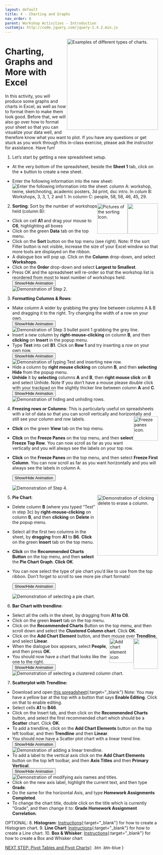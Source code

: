 ```yaml
---
layout: default
title: 4 - Charting and Graphs
nav_order: 6
parent: Workshop Activities - Introduction
customjs: http://code.jquery.com/jquery-1.4.2.min.js
---
```

<img src="images/excel-charts-graphs-01.png" style="float:right;width:300px;" alt="Examples of different types of charts."> 

# Charting, Graphs and More with Excel
In this activity, you will produce some graphs and charts in Excel, as well as how to format them to make them look good. Before that, we will also go over how to format your sheet so that you can visualize your data well, and therefore know what you want to plot. If you have any questions or get stuck as you work through this in-class exercise, please ask the instructor for assistance.  Have fun!

1. Let’s start by getting a new spreadsheet setup. 
  - At the very bottom of the spreadsheet, beside the **Sheet 1** tab, click on the **+** button to create a new sheet.
  - Enter the following information into the new sheet: <br>
    <img src="images/excel-charts-graphs-02.png" alt="Enter the following information into the sheet: column A: workshop, twine, sketchnoting, academic posters, 3d print, dsc intro. In colum B: Workshops, 3, 3, 1, 2 and 1. In column C: people, 58, 58, 46, 45, 29.">

    <img src="images/excel-charts-graphs-03.png" style="float:right;width:100px;height:100px;"> <img src="images/excel-charts-graphs-04.png" style="float:right;width:100px;height:100px;" alt="Pictures of the sorting Icon.">
 
2. **Sorting**: Sort by the number of workshops held (column B): 
  - Click on cell **A1** and drag your mouse to **C6**, highlighting all boxes
  - Click on the green **Data** tab on the top menu.
  - Click on the **Sort** button on the top menu (see right). Note: If the sort Filter button is not visible, increase the size of your Excel window so that more tools are displayed on the ribbon.
  - A dialogue box will pop up. Click on the **Column** drop-down, and select **Workshops**.
  - Click on the **Order** drop-down and select **Largest to Smallest**. 
  - Press OK and the spreadsheet will re-order so that the workshop list is reordered from most to least number of workshops held.<br>
    <button onclick="toggle('gif1')">Show/Hide Animation</button>
    <div id="gif1">
    <img src="images/excel-charts-graphs-05.gif" alt="Demonstration of Step 2.">
    </div>
 
3. **Formatting Columns & Rows**:
  - Make column A wider by grabbing the grey line between columns A & B and dragging it to the right. Try changing the width of a row on your own. <br>
    <button onclick="toggle('gif2')">Show/Hide Animation</button>
    <div id="gif2">
    <img src="images/excel-charts-graphs-06.gif" alt="Demonstration of Step 3 bullet point 1 grabbing the grey line."> 
    </div>
  - Insert a new column by **right-mouse-clicking** on column **B**, and then **clicking** on **Insert** in the popup menu. 
  - Type **Test** into cell **B1**. Click on **Row 1** and try inserting a row on your own now. <br>
    <button onclick="toggle('gif3')">Show/Hide Animation</button>
    <div id="gif3">
    <img src="images/excel-charts-graphs-07.gif" alt="Demonstration of typing Test and inserting new row.">
    </div>
  - Hide a column by **right mouse clicking** on column **B**, and then **selecting Hide** from the popup menu. 
  - **Unhide** it by **selecting** columns **A** and **B**, then **right mouse click** on **B** and select Unhide. Note If you don’t have a mouse please double click with your trackpad on the slightly thicker line between column **A** and **C**.<br>
    <button onclick="toggle('gif4')">Show/Hide Animation</button>
    <div id="gif4">
    <img src="images/excel-charts-graphs-08.gif" alt="Demonstration of hiding and unhiding rows.">
    </div>

4. **Freezing rows or Columns**: This is particularly useful on spreadsheets with a lot of data so that you can scroll vertically and horizontally and still see your column and row labels. <img src="images/excel-charts-graphs-09.png" style="float:right;width:80px" alt="Freeze panes icon.">
  - **Click** on the green **View** tab on the top menu.
  - **Click** on the **Freeze Panes** on the top menu, and then **select Freeze Top Row**. You can now scroll as far as you want vertically and you will always see the labels on your top row.
  - **Click** on the **Freeze Panes** on the top menu, and then select **Freeze First Column**. You can now scroll as far as you want horizontally and you will always see the labels in column A.

    <button onclick="toggle('gif5')">Show/Hide Animation</button>
    <div id="gif5">
    <img src="images/excel-charts-graphs-10.gif" alt="Demonstration of Step 4.">
    </div>
  <img src="images/excel-charts-graphs-11.png" style="float:right;width:200px" alt="Demonstration of clicking delete to erase a column.">
 
5. **Pie Chart**:
  - Delete column **B** (where you typed “Test” in step 3c) by **right-mouse-clicking** on column **B**, and then **clicking** on **Delete** in the popup menu. 
  - Select all the first two columns in the sheet, by **dragging** from **A1** to **B6**. **Click** on the green **Insert** tab on the top menu.
  - **Click** on the **Recommended Charts Button** on the top menu, and then **select** the **Pie Chart Graph**. **Click OK**.
  - You can now select the type of pie chart you’d like to use from the top ribbon. Don’t forget to scroll to see more pie chart formats! 

    <button onclick="toggle('gif6')">Show/Hide Animation</button>
    <div id="gif6">
    <img src="images/excel-charts-graphs-12.gif" alt="Demonstration of selecting a pie chart.">
    </div>
 
6. **Bar Chart with trendline**:
  - Select all the cells in the sheet, by dragging from **A1 to C6**.
  - Click on the green **Insert** tab on the top menu.
  - Click on the **Recommended Charts** Button on the top menu, and then scroll down and select the **Clustered Column chart**. Click **OK**.
  - Click on the **Add Chart Element** button, and then mouse over **Trendline**, and select **Linear**. 
  <img src="images/excel-charts-graphs-13.png" style="float:right;width:80px;height:100px;"> <img src="images/excel-charts-graphs-14.png" style="float:right;width:80px" alt="Add chart element icon"> 
  - When the dialogue box appears, select **People**, and then press **OK**.
  - You should now have a chart that looks like the one to the right.<br>
    <button onclick="toggle('gif7')">Show/Hide Animation</button>
    <div id="gif7">
    <img src="images/excel-charts-graphs-15.gif" alt="Demonstration of selecting a clustered column chart.">
    </div>
 
7. **Scatterplot with Trendline:** 
  - Download and open [this spreadsheet](docs/dsc-charting-graphs.xlsx){:target="_blank"}  Note: You may have a yellow bar at the top with a button that says **Enable Editing**. Click on that to enable editing.
  - Select cells **A1** to **B46**. 
  - Click on the Insert tab, and then click on the **Recommended Charts** button, and select the first recommended chart which should be a **Scatter** chart. Click **OK**.
  - To add a trendline, click on the **Add Chart Elements** button on the top left toolbar, and then **Trendline** and then **Linear**.
  - You should now have a Scatter plot chart with a linear trend line.<br>
    <button onclick="toggle('gif8')">Show/Hide Animation</button>
    <div id="gif8">
    <img src="images/excel-charts-graphs-17.gif" alt="Demonstration of adding a linear trendline.">
    </div>
  - To add a label to the vertical axis click on the **Add Chart Elements** button on the top left toolbar, and then **Axis Titles** and then **Primary Vertical**. <br>
    <button onclick="toggle('gif9')">Show/Hide Animation</button>
    <div id="gif9">
    <img src="images/excel-charts-graphs-16.gif" alt="Demonstration of modifying axis names and titles.">
    </div>
  - Click on the new axis label, highlight the current text, and then type **Grade**.<br>
  - Do the same for the horizontal Axis, and type **Homework Assignments Completed**.<br>
  - To change the chart title, double click on the title which is currently “Grade”, and then change it to: **Grade Homework Assignment Correlation**.

OPTIONAL:
8. **Histogram**:  [Instructions](http://bit.ly/2I78FNh){:target="_blank"} for how to create a Histogram chart.
9. **Line Chart**: [Instructions](http://bit.ly/2HXiIEk){:target="_blank"} for how to create a Line chart.
10. **Box & Whisker**: [Instructions](http://bit.ly/2I90O1w){:target="_blank"} for how to create a Box and Whisker chart

<script>  

    function toggle(input) {
        var x = document.getElementById(input);
        if (x.style.display === "none") {
            x.style.display = "block";
        } else {
            x.style.display = "none";
        }
    }
</script>

[NEXT STEP: Pivot Tables and Pivot Charts](pivot-tables-charts.html){: .btn .btn-blue }
